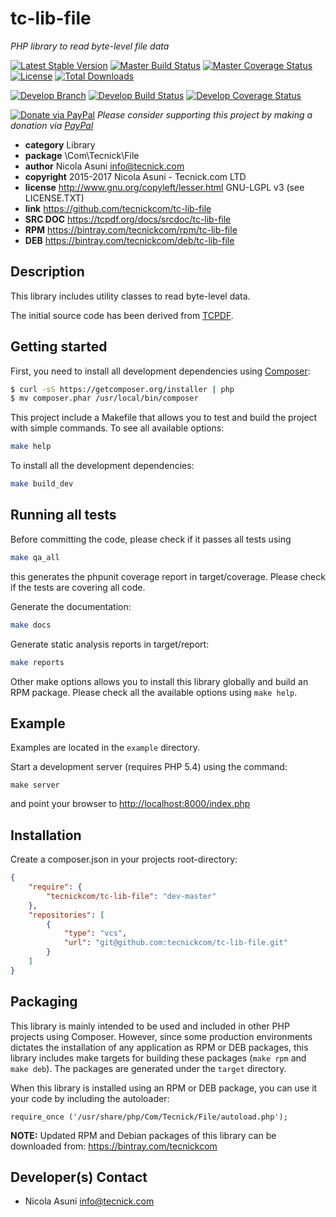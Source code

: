 # tc-lib-file
*PHP library to read byte-level file data*

[![Latest Stable Version](https://poser.pugx.org/tecnickcom/tc-lib-file/version)](https://packagist.org/packages/tecnickcom/tc-lib-file)
[![Master Build Status](https://secure.travis-ci.org/tecnickcom/tc-lib-file.png?branch=master)](https://travis-ci.org/tecnickcom/tc-lib-file?branch=master)
[![Master Coverage Status](https://coveralls.io/repos/tecnickcom/tc-lib-file/badge.svg?branch=master&service=github)](https://coveralls.io/github/tecnickcom/tc-lib-file?branch=master)
[![License](https://poser.pugx.org/tecnickcom/tc-lib-file/license)](https://packagist.org/packages/tecnickcom/tc-lib-file)
[![Total Downloads](https://poser.pugx.org/tecnickcom/tc-lib-file/downloads)](https://packagist.org/packages/tecnickcom/tc-lib-file)

[![Develop Branch](https://img.shields.io/badge/-develop:-gray.svg)](https://github.com/tecnickcom/tc-lib-file/tree/develop)
[![Develop Build Status](https://secure.travis-ci.org/tecnickcom/tc-lib-file.png?branch=develop)](https://travis-ci.org/tecnickcom/tc-lib-file?branch=develop)
[![Develop Coverage Status](https://coveralls.io/repos/tecnickcom/tc-lib-file/badge.svg?branch=develop&service=github)](https://coveralls.io/github/tecnickcom/tc-lib-file?branch=develop)

[![Donate via PayPal](https://img.shields.io/badge/donate-paypal-87ceeb.svg)](https://www.paypal.com/cgi-bin/webscr?cmd=_donations&currency_code=GBP&business=paypal@tecnick.com&item_name=donation%20for%20tc-lib-file%20project)
*Please consider supporting this project by making a donation via [PayPal](https://www.paypal.com/cgi-bin/webscr?cmd=_donations&currency_code=GBP&business=paypal@tecnick.com&item_name=donation%20for%20tc-lib-file%20project)*

* **category**    Library
* **package**     \Com\Tecnick\File
* **author**      Nicola Asuni <info@tecnick.com>
* **copyright**   2015-2017 Nicola Asuni - Tecnick.com LTD
* **license**     http://www.gnu.org/copyleft/lesser.html GNU-LGPL v3 (see LICENSE.TXT)
* **link**        https://github.com/tecnickcom/tc-lib-file
* **SRC DOC**     https://tcpdf.org/docs/srcdoc/tc-lib-file
* **RPM**         https://bintray.com/tecnickcom/rpm/tc-lib-file
* **DEB**         https://bintray.com/tecnickcom/deb/tc-lib-file

## Description

This library includes utility classes to read byte-level data.

The initial source code has been derived from [TCPDF](<http://www.tcpdf.org>).


## Getting started

First, you need to install all development dependencies using [Composer](https://getcomposer.org/):

```bash
$ curl -sS https://getcomposer.org/installer | php
$ mv composer.phar /usr/local/bin/composer
```

This project include a Makefile that allows you to test and build the project with simple commands.
To see all available options:

```bash
make help
```

To install all the development dependencies:

```bash
make build_dev
```

## Running all tests

Before committing the code, please check if it passes all tests using

```bash
make qa_all
```
this generates the phpunit coverage report in target/coverage.
Please check if the tests are covering all code.

Generate the documentation:

```bash
make docs
```

Generate static analysis reports in target/report:

```bash
make reports
```

Other make options allows you to install this library globally and build an RPM package.
Please check all the available options using `make help`.


## Example

Examples are located in the `example` directory.

Start a development server (requires PHP 5.4) using the command:

```
make server
```

and point your browser to <http://localhost:8000/index.php>


## Installation

Create a composer.json in your projects root-directory:

```json
{
    "require": {
        "tecnickcom/tc-lib-file": "dev-master"
    },
    "repositories": [
        {
            "type": "vcs",
            "url": "git@github.com:tecnickcom/tc-lib-file.git"
        }
    ]
}
```


## Packaging

This library is mainly intended to be used and included in other PHP projects using Composer.
However, since some production environments dictates the installation of any application as RPM or DEB packages,
this library includes make targets for building these packages (`make rpm` and `make deb`).
The packages are generated under the `target` directory.

When this library is installed using an RPM or DEB package, you can use it your code by including the autoloader:
```
require_once ('/usr/share/php/Com/Tecnick/File/autoload.php');
```

**NOTE:** Updated RPM and Debian packages of this library can be downloaded from: https://bintray.com/tecnickcom


## Developer(s) Contact

* Nicola Asuni <info@tecnick.com>
